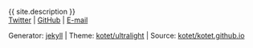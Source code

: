 {{ site.description }}  
[Twitter](https://twitter.com/kotetttt)
| [GitHub](https://github.com/kotet)
| [E-mail](mailto:kotet0418@gmail.com)

Generator: [jekyll](https://jekyllrb.com/)
| Theme: [kotet/ultralight](https://github.com/kotet/ultralight)
| Source: [kotet/kotet.github.io](https://github.com/kotet/kotet.github.io)